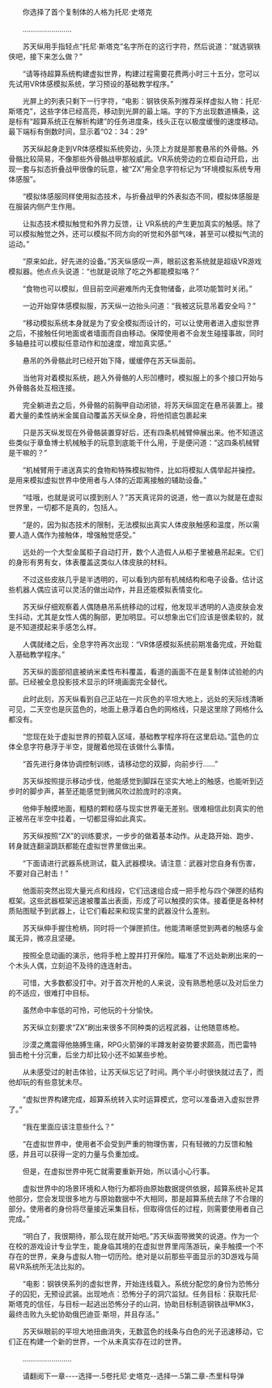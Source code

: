 <div class="read-content j_readContent" id="">
                <p>　　你选择了首个复制体的人格为托尼·史塔克<p>　　……………………<p>　　苏天纵用手指轻点“托尼·斯塔克”名字所在的这行字符，然后说道：“就选钢铁侠吧，接下来怎么做？”<p>　　“请等待超算系统构建虚拟世界，构建过程需要花费两小时三十五分，您可以先试用VR体感模拟系统，学习预设的基础教学程序。”<p>　　光屏上的列表只剩下一行字符，“电影：钢铁侠系列推荐采样虚拟人物：托尼·斯塔克”，这些字体已经高亮，移动到光屏的最上端。字的下方出现数道横条，这是标有“超算系统正在解析构建”的任务进度条，线头正在以极度缓慢的速度移动。最下端标有倒数时间，显示着“02：34：29”<p>　　苏天纵起身走到VR体感模拟系统旁边，头顶上方就是那套悬吊的外骨骼。外骨骼比较简易，不像那些外骨骼战甲那般威武。VR系统旁边的立柜自动开启，出现一套与拟态折叠战甲很像的玩意，被“ZX”用全息字符标记为“环境模拟系统专用体感服”。<p>　　“模拟体感服同样使用拟态技术，与折叠战甲的外表拟态不同，模拟体感服是在服装内侧产生作用。<p>　　让拟态技术模拟触觉和外界力反馈，让 VR系统的产生更加真实的触感。除了可以模拟触觉之外，还可以模拟不同方向的听觉和外部气味，甚至可以模拟气流的运动。”<p>　　“原来如此，好先进的设备。”苏天纵感叹一声，眼前这套系统就是超级VR游戏模拟器。他点点头说道：“也就是说除了吃之外都能模拟咯？”<p>　　“食物也可以模拟，但目前空间避难所内无食物储备，此项功能暂时关闭。”<p>　　一边开始穿体感模拟服，苏天纵一边抬头问道：“我被这玩意吊着安全吗？”<p>　　“移动模拟系统本身就是为了安全模拟而设计的，可以让使用者进入虚拟世界之后，不接触任何地面或者墙面而自由移动。保障使用者不会发生碰撞事故，同时多轴悬挂可以模拟任意动作和加速度，增加真实感。”<p>　　悬吊的外骨骼此时已经开始下降，缓缓停在苏天纵面前。<p>　　当他背对着模拟系统，趟入外骨骼的人形凹槽时，模拟服上的多个接口开始与外骨骼各处互相连接。<p>　　完全躺进去之后，外骨骼的前胸甲自动闭锁，将苏天纵固定在悬吊装置上。接着大量的柔性纳米金属自动覆盖苏天纵全身，将他彻底包裹起来<p>　　只是苏天纵发现在外骨骼装置穿好后，还有四条机械臂伸展出来。他不知道这些类似于章鱼博士机械触手的玩意到底能干什么用，于是便问道：“这四条机械臂是干嘛的？”<p>　　“机械臂用于递送真实的食物和特殊模拟物件，比如将模拟人偶举起并操控。是用来模拟虚拟世界中使用者与人体的近距离接触的辅助设备。”<p>　　“哇哦，也就是说可以摸到别人？”苏天真诧异的说道，他一直以为就是在虚拟世界里，一切都不是真的，包括人。<p>　　“是的，因为拟态技术的限制，无法模拟出真实人体皮肤触感和温度，所以需要人造人偶作为接触体，增强触觉感受。”<p>　　远处的一个大型金属柜子自动打开，数个人造假人从柜子里被悬吊起来。它们的身形有男有女，体表覆盖这类似人体皮肤的材料。<p>　　不过这些皮肤几乎是半透明的，可以看到内部有机械结构和电子设备。估计这些机器人偶应该可以灵活的做出动作，并且还能模拟表情变化。<p>　　苏天纵仔细观察着人偶随悬吊系统移动的过程，他发现半透明的人造皮肤会发生抖动，尤其是女性人偶的胸部，更加明显。可以想象出它们应该是很柔软的，就是不知道摸起来手感怎么样。<p>　　人偶就绪之后，全息字符再次出现：“VR体感模拟系统前期准备完成，开始载入基础教学程序。”<p>　　苏天纵的面部彻底被纳米柔性布料覆盖，看道的画面不在是复制体试验舱的内部。已经被全息投影技术显示的环境画面完全替代。<p>　　此时此刻，苏天纵看到自己正站在一片灰色的平坦大地上，远处的天际线清晰可见，二天空也是灰蓝色的，地面上悬浮着白色的网格线，只是这里除了网格什么都没有。<p>　　“您现在处于虚拟世界的预载入区域，基础教学程序将在这里启动。”蓝色的立体全息字符悬浮于半空，提醒着他现在该做什么事情。<p>　　“首先进行身体协调控制训练，请移动您的双脚，向前步行……”<p>　　苏天纵按照提示移动步伐，他能感觉到脚踩在坚实大地上的触感，也能听到迈步时的脚步声，甚至还能感觉到微风吹过脸庞时的凉爽。<p>　　他伸手触摸地面，粗糙的颗粒感与现实世界毫无差别。很难相信此刻真实的他正被吊在半空中挂着，一切都显得如此真实。<p>　　苏天纵按照“ZX”的训练要求，一步步的做着基本动作。从走路开始、跑步、转身就连翻滚跳跃都能在虚拟世界里做出来。<p>　　“下面请进行武器系统测试，载入武器模块。请注意：武器对您自身有伤害，不要对自己射击！”<p>　　他面前突然出现大量光点和线段，它们迅速组合成一把手枪与四个弹匣的结构框架。这些武器框架迅速被覆盖出表面，形成了可以触摸的实体。接着便是各种材质贴图赋予到武器上，让它们看起来和现实里的武器没什么差别。<p>　　苏天纵伸手握住枪柄，同时将一个弹匣抓住。他能清晰感觉到两者的触感与金属无异，微凉且坚硬。<p>　　按照全息动画的演示，他将手枪上膛并打开保险。瞄准了不远处新刷出来的一个木头人偶，立刻迫不及待的连连射击。<p>　　可惜，大多数都没打中。对于首次开枪的人来说，没有熟悉枪感以及对后坐力的不适应，很难打中目标。<p>　　虽然命中率低的可怜，可他玩的十分愉快。<p>　　苏天纵立刻要求“ZX”刷出来很多不同种类的远程武器，让他随意练枪。<p>　　沙漠之鹰震得他胳膊生痛，RPG火箭弹的半蹲发射姿势要求颇高，而巴雷特狙击枪十分沉重，后坐力却比较小还不如某些步枪。<p>　　从未感受过的射击体验，让苏天纵忘记了时间。两个半小时很快就过去了，而他却玩的有些意犹未尽。<p>　　“虚拟世界构建完成，超算系统转入实时运算模式，您可以准备进入虚拟世界了。”<p>　　“我在里面应该注意些什么？”<p>　　“在虚拟世界中，使用者不会受到严重的物理伤害，只有轻微的力反馈和触感，并且可以获得一定的力量与负重加成。<p>　　但是，在虚拟世界中死亡就需要重新开始，所以请小心行事。<p>　　虚拟世界中的场景环境和人物行为都将由原始数据提供依据，超算系统补足其他部分，您会发现很多地方与原始数据中不大相同，那是超算系统去除了不合理的部分。使用者的身份将尽量接近采集目标，但取得信任的过程，则需要使用者自己完成。”<p>　　“明白了，我很期待，那么现在就开始吧。”苏天纵面带微笑的说道。作为一个在校的游戏设计专业学生，能身临其境的在虚拟世界里闯荡游玩，亲手触摸一个不存在的世界，亲身与虚拟人物一切历险。绝对是以前那些平面显示的3D游戏与简易VR系统所无法比拟的。<p>　　“电影：钢铁侠系列的虚拟世界，开始连线载入。系统分配您的身份为恐怖分子的囚犯，无预设武装。出现地点：恐怖分子的洞穴监狱。任务目标：获取托尼·斯塔克的信任，与目标一起逃出恐怖分子的山洞，协助目标制造钢铁战甲MK3，最终击败九头蛇协助俄巴迪亚·斯坦，并且存活。”<p>　　苏天纵眼前的平坦大地扭曲消失，无数蓝色的线条与白色的光子迅速移动，它们正在构建一个新的世界，一个从未真实存在过的世界。<p>　　……………………<p>　　请翻阅下一章----选择一.5卷托尼·史塔克--选择一.5第二章-杰里科导弹<p> 
            </div>